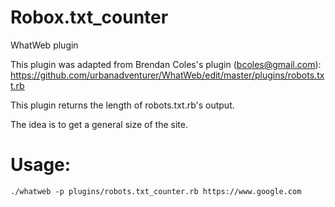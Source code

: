 # Robox.txt_counter

WhatWeb plugin

This plugin was adapted from Brendan Coles's plugin (<bcoles@gmail.com>): https://github.com/urbanadventurer/WhatWeb/edit/master/plugins/robots.txt.rb

This plugin returns the length of robots.txt.rb's output.


The idea is to get a general size of the site.
# Usage:
```
./whatweb -p plugins/robots.txt_counter.rb https://www.google.com
```
